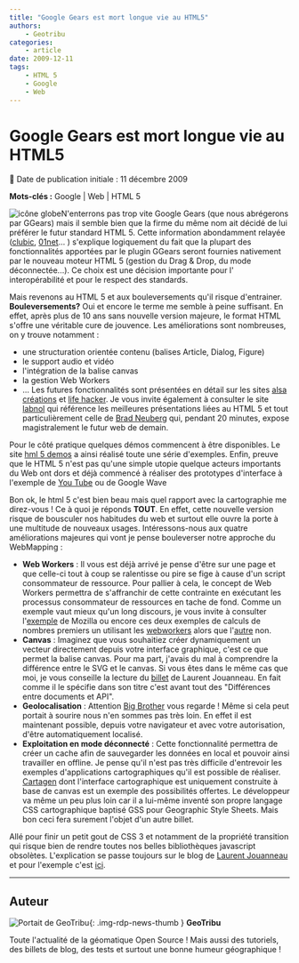 ```yaml
---
title: "Google Gears est mort longue vie au HTML5"
authors:
    - Geotribu
categories:
    - article
date: 2009-12-11
tags:
    - HTML 5
    - Google
    - Web
---
```


# Google Gears est mort longue vie au HTML5

:calendar: Date de publication initiale : 11 décembre 2009

**Mots-clés :** Google | Web | HTML 5

![icône globe](https://cdn.geotribu.fr/img/internal/icons-rdp-news/world.png)N'enterrons pas trop vite Google Gears (que nous abrégerons par GGears) mais il semble bien que la firme du même nom ait décidé de lui préférer le futur standard HTML 5. Cette information abondamment relayée ([clubic](http://www.clubic.com/actualite-313674-google-abandonne-gears-html.html), [01net](http://pro.01net.com/editorial/509349/google-delaisse-gears-au-profit-d-html-5/)... ) s'explique logiquement du fait que la plupart des fonctionnalités apportées par le plugin GGears seront fournies nativement par le nouveau moteur HTML 5 (gestion du Drag & Drop, du mode déconnectée...). Ce choix est une décision importante pour l' interopérabilité et pour le respect des standards.

Mais revenons au HTML 5 et aux bouleversements qu'il risque d'entrainer. **Bouleversements?** Oui et encore le terme me semble à peine suffisant. En effet, après plus de 10 ans sans nouvelle version majeure, le format HTML s'offre une véritable cure de jouvence. Les améliorations sont nombreuses, on y trouve notamment :

* une structuration orientée contenu (balises Article, Dialog, Figure)
* le support audio et vidéo
* l'intégration de la balise canvas
* la gestion Web Workers
* ...
Les futures fonctionnalités sont présentées en détail sur les sites [alsa créations](http://www.alsacreations.com/article/lire/750-HTML5-nouveautes.html) et [life hacker](http://lifehacker.com/5416100/how-html5-will-change-the-way-you-use-the-web?skyline=true&s=x). Je vous invite également à consulter le site [labnol](http://www.labnol.org/internet/html5-presentations/10587/) qui référence les meilleures présentations liées au HTML 5 et tout particulièrement celle de [Brad Neuberg](http://www.youtube.com/watch?v=siOHh0uzcuY) qui, pendant 20 minutes, expose magistralement le futur web de demain.

Pour le côté pratique quelques démos commencent à être disponibles. Le site [hml 5 demos](http://html5demos.com/) a ainsi réalisé toute une série d'exemples. Enfin, preuve que le HTML 5 n'est pas qu'une simple utopie quelque acteurs importants du Web ont dors et déjà commencé à réaliser des prototypes d'interface à l'exemple de [You Tube](http://www.youtube.com/html5) ou de Google Wave

Bon ok, le html 5 c'est bien beau mais quel rapport avec la cartographie me direz-vous ! Ce à quoi je réponds **TOUT**. En effet, cette nouvelle version risque de bousculer nos habitudes du web et surtout elle ouvre la porte à une multitude de nouveaux usages. Intéressons-nous aux quatre améliorations majeures qui vont je pense bouleverser notre approche du WebMapping :

* **Web Workers** : Il vous est déjà arrivé je pense d'être sur une page et que celle-ci tout à coup se ralentisse ou pire se fige à cause d'un script consommateur de ressource. Pour pallier à cela, le concept de Web Workers permettra de s'affranchir de cette contrainte en exécutant les processus consommateur de ressources en tache de fond. Comme un exemple vaut mieux qu'un long discours, je vous invite à consulter l'[exemple](http://people.mozilla.com/~prouget/demos/simulatedAnnealing/index.xhtml) de Mozilla ou encore ces deux exemples de calculs de nombres premiers un utilisant les [webworkers](http://htmlfive.appspot.com/static/primes-good.html) alors que l'[autre](http://htmlfive.appspot.com/static/primes-bad.html) non.
* **Canvas** : Imaginez que vous souhaitiez créer dynamiquement un vecteur directement depuis votre interface graphique, c'est ce que permet la balise canvas. Pour ma part, j'avais du mal à comprendre la différence entre le SVG et le canvas. Si vous êtes dans le même cas que moi, je vous conseille la lecture du [billet](http://ljouanneau.com/blog/post/2009/03/26/Differences-entre-documents-et-API) de Laurent Jouanneau. En fait comme il le spécifie dans son titre c'est avant tout des "Différences entre documents et API".
* **Geolocalisation** : Attention [Big Brother](https://fr.wikipedia.org/wiki/1984_(roman)) vous regarde ! Même si cela peut portait à sourire nous n'en sommes pas très loin. En effet il est maintenant possible, depuis votre navigateur et avec votre autorisation, d'être automatiquement localisé.
* **Exploitation en mode déconnecté** : Cette fonctionnalité permettra de créer un cache afin de sauvegarder les données en local et pouvoir ainsi travailler en offline.
Je pense qu'il n'est pas très difficile d'entrevoir les exemples d'applications cartographiques qu'il est possible de réaliser. [Cartagen](http://cartagen.org/) dont l'interface cartographique est uniquement construite à base de canvas est un exemple des possibilités offertes. Le développeur va même un peu plus loin car il a lui-même inventé son propre langage CSS cartographique baptisé GSS pour Geographic Style Sheets. Mais bon ceci fera surement l'objet d'un autre billet.

Allé pour finir un petit gout de CSS 3 et notamment de la propriété transition qui risque bien de rendre toutes nos belles bibliothèques javascript obsolètes. L'explication se passe toujours sur le blog de [Laurent Jouanneau](http://ljouanneau.com/blog/post/2009/10/16/Transitions-CSS) et pour l'exemple c'est [ici](http://ljouanneau.com/lab/css3/transitions/zmtransitions.html).

----

## Auteur

![Portait de GeoTribu](https://cdn.geotribu.fr/img/internal/charte/geotribu_logo_64x64.png){: .img-rdp-news-thumb }
**GeoTribu**

Toute l'actualité de la géomatique Open Source ! Mais aussi des tutoriels, des billets de blog, des tests et surtout une bonne humeur géographique !

